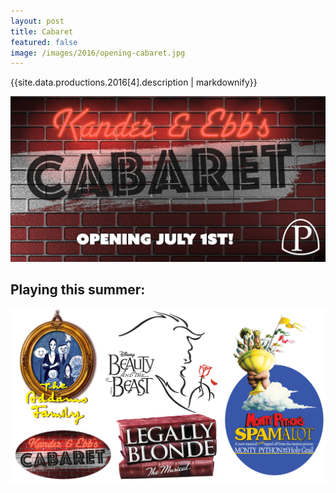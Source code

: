 ```yaml
---
layout: post
title: Cabaret
featured: false
image: /images/2016/opening-cabaret.jpg
---
```


{{site.data.productions.2016[4].description | markdownify}}

![](/images/2016/opening-cabaret.jpg)

## Playing this summer:

![](/images/2016/seasonslide2016.jpg)